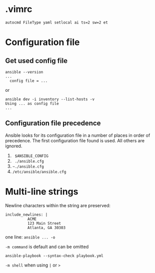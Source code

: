 # .vimrc
``` 
autocmd FileType yaml setlocal ai ts=2 sw=2 et
```

# Configuration file
## Get used config file
```
ansible --version
...
  config file = ...
```

or

```
ansible dev -i inventory --list-hosts -v
Using ... as config file
...
```
## Configuration file precedence
Ansible looks for its configuration file in a number of places in order of precedence. The first configuration file found is used. All others are ignored.

1. ` $ANSIBLE_CONFIG` 
1. ` ./ansible.cfg`
1. `~./ansible.cfg`
1. `/etc/ansible/ansible.cfg` 

# Multi-line strings
Newline characters within the string are preserved:
```
include_newlines: |
          ACME
          123 Main Street
          Atlanta, GA 30303
```



one line:
`ansible ... -o`

`-m command` is default and can be omitted

`ansible-playbook --syntax-check playbook.yml`

`-m shell` when using `|` or `>`

